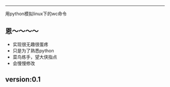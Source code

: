 -----------------------------------
用python模拟linux下的wc命令


## 恩～～～～

* 实现很无趣很蛋疼
* 只是为了熟悉python
* 菜鸟练手，望大侠指点
* 会慢慢修改


## version:0.1
